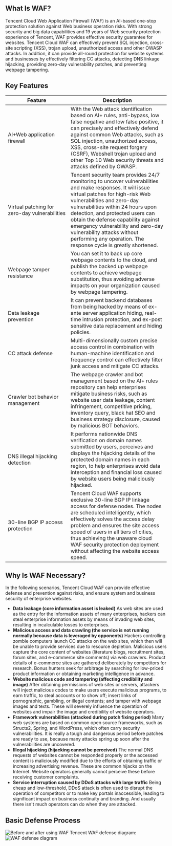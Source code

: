 ## What Is WAF?
Tencent Cloud Web Application Firewall (WAF) is an AI-based one-stop protection solution against Web business operation risks. With strong security and big data capabilities and 19 years of Web security protection experience of Tencent, WAF provides effective security guarantee for websites.
Tencent Cloud WAF can effectively prevent SQL injection, cross-site scripting (XSS), trojan upload, unauthorized access and other OWASP attacks. In addition, it can provide all-round protection for website systems and businesses by effectively filtering CC attacks, detecting DNS linkage hijacking, providing zero-day vulnerability patches, and preventing webpage tampering.

## Key Features

<style>
table th:first-of-type {
    width: 180px;
}
</style>

| Feature | Description |
| ---------- | ---------------------------------------- |
| AI+Web application firewall | With the Web attack identification based on AI+ rules, anti-bypass, low false negative and low false positive, it can precisely and effectively defend against common Web attacks, such as SQL injection, unauthorized access, XSS, cross-site request forgery (CSRF), Webshell trojan upload and other Top 10 Web security threats and attacks defined by OWASP. |
| Virtual patching for zero-day vulnerabilities | Tencent security team provides 24/7 monitoring to uncover vulnerabilities and make responses. It will issue virtual patches for high-risk Web vulnerabilities and zero-day vulnerabilities within 24 hours upon detection, and protected users can obtain the defense capability against emergency vulnerability and zero-day vulnerability attacks without performing any operation. The response cycle is greatly shortened. |
| Webpage tamper resistance | You can set it to back up core webpage contents to the cloud, and publish the backed up webpage contents to achieve webpage substitution, thus avoiding adverse impacts on your organization caused by webpage tampering. |
| Data leakage prevention | It can prevent backend databases from being hacked by means of ex-ante server application hiding, real-time intrusion protection, and ex-post sensitive data replacement and hiding policies. |
| CC attack defense | Multi-dimensionally custom precise access control in combination with human-machine identification and frequency control can effectively filter junk access and mitigate CC attacks. |
| Crawler bot behavior management | The webpage crawler and bot management based on the AI+ rules repository can help enterprises mitigate business risks, such as website user data leakage, content infringement, competitive pricing, inventory query, black hat SEO and business strategy disclosure, caused by malicious BOT behaviors. |
| DNS illegal hijacking detection | It performs nationwide DNS verification on domain names submitted by users, perceives and displays the hijacking details of the protected domain names in each region, to help enterprises avoid data interception and financial loss caused by website users being maliciously hijacked. |
| 30-line BGP IP access protection | Tencent Cloud WAF supports exclusive 30-line BGP IP linkage access for defense nodes. The nodes are scheduled intelligently, which effectively solves the access delay problem and ensures the site access speed of users in all tiers of cities, thus achieving the unaware cloud WAF security protection deployment without affecting the website access speed. |

## Why Is WAF Necessary?
In the following scenarios, Tencent Cloud WAF can provide effective defense and prevention against risks, and ensure system and business security of enterprise websites.
- **Data leakage (core information asset is leaked)**
As web sites are used as the entry for the information assets of many enterprises, hackers can steal enterprise information assets by means of invading web sites, resulting in incalculable losses to enterprises.
- **Malicious access and data crawling (the service is not running normally because data is leveraged by opponents)**
Hackers controlling zombie computers launch CC attacks on the web sites, which then will be unable to provide services due to resource depletion. Malicious users capture the core content of websites (literature blogs, recruitment sites, forum sites, and e-commerce site comments) via web crawlers. Product details of e-commerce sites are gathered deliberately by competitors for research. Bonus hunters seek for arbitrage by searching for low-priced product information or obtaining marketing intelligence in advance.
- **Website malicious code and tampering (affecting credibility and image)**
After obtaining permissions of web sites or servers, attackers will inject malicious codes to make users execute malicious programs, to earn traffic, to steal accounts or to show off; insert links of pornographic, gambling, or illegal contents; and tamper with webpage images and texts. These will severely influence the operation of websites and impair the image and credibility of website operators.
- **Framework vulnerabilities (attacked during patch fixing period)**
Many web systems are based on common open source frameworks, such as Structs2, Spring, and WordPress, which often carry security vulnerabilities. It is really a tough and dangerous period before patches are ready to use, because many attacks spring up soon after the vulnerabilities are uncovered.
- **Illegal hijacking (hijacking cannot be perceived)**
The normal DNS requests of websites cannot be responded properly or the accessed content is maliciously modified due to the efforts of obtaining traffic or increasing advertising revenue. These are common hijacks on the Internet. Website operators generally cannot perceive these before receiving customer complaints.
- **Service interruption caused by DDoS attacks with large traffic**
Being cheap and low-threshold, DDoS attack is often used to disrupt the operation of competitors or to make key portals inaccessible, leading to significant impact on business continuity and branding. And usually there isn't much operators can do when they are attacked.


## Basic Defense Process
![Before and after using WAF](https://mc.qcloudimg.com/static/img/0252bd97de61a42dc1842c6c8d601d32/image.png)
Tencent WAF defense diagram:
![WAF defense diagram](https://mc.qcloudimg.com/static/img/0b34705f9a4e8641ac8675ddf5e2e3b0/image.png)

